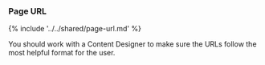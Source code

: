 ### Page URL

{% include '../../shared/page-url.md' %}

You should work with a Content Designer to make sure the URLs follow the most helpful format for the user.
